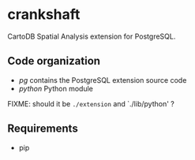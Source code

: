 # crankshaft

CartoDB Spatial Analysis extension for PostgreSQL.

## Code organization

* *pg* contains the PostgreSQL extension source code
* *python* Python module

FIXME: should it be `./extension` and `./lib/python' ?

## Requirements

* pip
